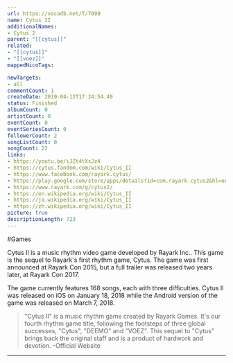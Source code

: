 ```yaml
---
url: https://vocadb.net/T/7099
name: Cytus II
additionalNames: 
- Cytus 2
parent: "[[cytus]]"
related:
- "[[cytus]]"
- "[[voez]]"
mappedNicoTags:

newTargets:
- all
commentCount: 1
createDate: 2019-04-12T17:24:54.49
status: Finished
albumCount: 0
artistCount: 0
eventCount: 0
eventSeriesCount: 0
followerCount: 2
songListCount: 0
songCount: 22
links: 
- https://youtu.be/iJZt4tXsJz4
- https://cytus.fandom.com/wiki/Cytus_II
- https://www.facebook.com/rayark.cytus/
- https://play.google.com/store/apps/details?id=com.rayark.cytus2&hl=en
- https://www.rayark.com/g/cytus2/
- https://en.wikipedia.org/wiki/Cytus_II
- https://ja.wikipedia.org/wiki/Cytus_II
- https://zh.wikipedia.org/wiki/Cytus_II
picture: true
descriptionLength: 723
---
```


#Games

Cytus II is a music rhythm video game developed by Rayark Inc.. This game is the sequel to Rayark's first rhythm game, Cytus. The game was first announced at Rayark Con 2015, but a full trailer was released two years later, at Rayark Con 2017. 

The game currently features 168 songs, each with three difficulties. Cytus II was released on iOS on January 18, 2018 while the Android version of the game was released on March 7, 2018.

>"Cytus II" is a music rhythm game created by Rayark Games. It's our fourth rhythm game title, following the footsteps of three global successes, "Cytus", "DEEMO" and "VOEZ". This sequel to "Cytus" brings back the original staff and is a product of hardwork and devotion. -Official Website

---

